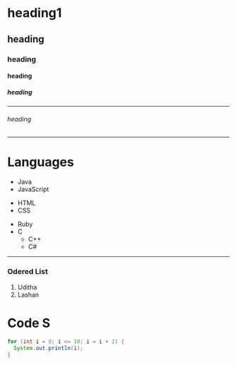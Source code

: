 # heading1
## heading
### heading
#### heading
##### heading
---
###### heading
***
# Languages
+ Java
+ JavaScript
- HTML
- CSS
* Ruby
* C
  * C++
  * C#
---
### Odered List
1. Uditha
2. Lashan

# Code S
```Java
for (int i = 0; i <= 10; i = i + 2) {
  System.out.println(i);
}
```

